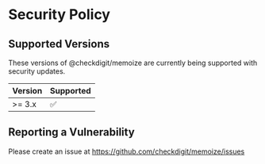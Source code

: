 # Security Policy

## Supported Versions

These versions of @checkdigit/memoize are currently being supported with security updates.

| Version | Supported          |
| ------- | ------------------ |
| \>= 3.x | :white_check_mark: |

## Reporting a Vulnerability

Please create an issue at https://github.com/checkdigit/memoize/issues
